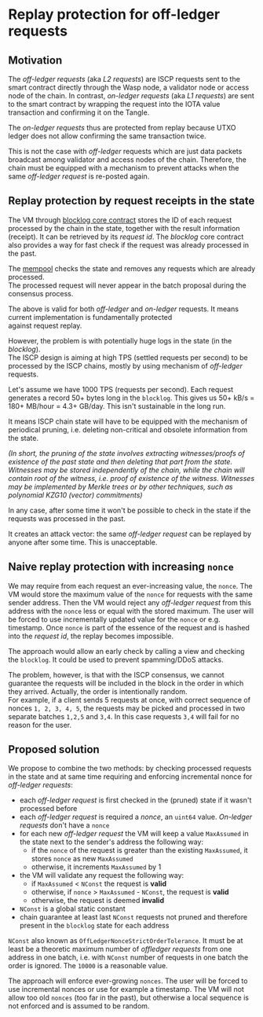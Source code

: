 # Replay protection for off-ledger requests

## Motivation

The _off-ledger requests_ (aka _L2 requests_) are ISCP requests sent to the smart contract directly
through the Wasp node, a validator node or access node of the chain. In contrast, _on-ledger requests_ (aka _L1 requests_)
are sent to the smart contract by wrapping the request into the IOTA value transaction and confirming it on the Tangle.

The _on-ledger requests_ thus are protected from replay because UTXO ledger does not allow confirming the same transaction twice.

This is not the case with _off-ledger_ requests which are just data packets broadcast among validator
and access nodes of the chain. Therefore, the chain must be equipped with a mechanism to prevent attacks when the
same _off-ledger request_ is re-posted again.

## Replay protection by request receipts in the state

The VM through [blocklog core contract](../../packages/vm/core/blocklog/interface.go) stores the ID of each request processed
by the chain in the state, together with the result information (receipt). It can be retrieved by its _request id_.
The _blocklog_ core contract also provides a way for fast check if the request was already processed in the past.

The [mempool](../../packages/chain/mempool/mempool.go#L116) checks the state and removes any requests which are already processed.  
The processed request will never appear in the batch proposal during the consensus process.

The above is valid for both _off-ledger_ and _on-ledger_ requests. It means current implementation is fundamentally protected  
against request replay.

However, the problem is with potentially huge logs in the state (in the _blocklog_).  
The ISCP design is aiming at high TPS (settled requests per second) to be processed by the ISCP chains, mostly by using mechanism of _off-ledger_ requests.

Let's assume we have 1000 TPS (requests per second). Each request generates a record 50+ bytes long in the `blocklog`.
This gives us 50+ kB/s = 180+ MB/hour = 4.3+ GB/day. This isn't sustainable in the long run.

It means ISCP chain state will have to be equipped with the mechanism of periodical pruning, i.e. deleting non-critical and obsolete information from the state.

_(In short, the pruning of the state involves extracting witnesses/proofs of existence of the past state
and then deleting that part from the state. Witnesses may be stored independently of the chain, while the chain will contain
root of the witness, i.e. proof of existence of the witness.
Witnesses may be implemented by Merkle trees or by other techniques, such as polynomial KZG10 (vector) commitments)_

In any case, after some time it won't be possible to check in the state if the requests was processed in the past.

It creates an attack vector: the same _off-ledger request_ can be replayed by anyone after some time. This is unacceptable.

## Naive replay protection with increasing `nonce`

We may require from each request an ever-increasing value, the `nonce`. The VM would store the maximum value of the `nonce`
for requests with the same sender address. Then the VM would reject any _off-ledger request_ from this address with the
`nonce` less or equal with the stored maximum. The user will be forced to use incrementally updated value for the `nonce` or
e.g. timestamp. Once `nonce` is part of the essence of the request and is hashed into the _request id_, the replay becomes impossible.

The approach would allow an early check by calling a view and checking the `blocklog`. It could be used to prevent spamming/DDoS attacks.

The problem, however, is that with the ISCP consensus, we cannot guarantee the requests will be included in the block in
the order in which they arrived. Actually, the order is intentionally random.  
For example, if a client sends 5 requests at once, with correct sequence of nonces `1, 2, 3, 4, 5`, the requests may be
picked and processed in two separate batches `1,2,5` and `3,4`.
In this case requests `3,4` will fail for no reason for the user.

## Proposed solution

We propose to combine the two methods: by checking processed requests in the state and at same time requiring and enforcing
incremental nonce for _off-ledger requests_:

* each _off-ledger request_ is first checked in the (pruned) state if it wasn't processed before
* each _off-ledger request_ is required a _nonce_, an `uint64` value. _On-ledger requests_ don't have a `nonce`
* for each new _off-ledger request_ the VM will keep a value `MaxAssumed` in the state next to the sender's address the following way:
  * if the `nonce` of the request is greater than the existing `MaxAssumed`, it stores `nonce` as new `MaxAssumed`
  * otherwise, it increments `MaxAssumed` by 1
* the VM will validate any request the following way:
  * if `MaxAssumed` < `NConst` the request is **valid**
  * otherwise, if `nonce` > `MaxAssumed` - `NConst`, the request is **valid**
  * otherwise, the request is deemed **invalid**
* `NConst` is a global static constant
* chain guarantee at least last `NConst` requests not pruned and therefore present in the `blocklog` state for each address

`NConst` also known as `OffLedgerNonceStrictOrderTolerance`. It must be at least be a theoretic maximum number of
_offledger requests_ from one address in one batch, i.e. with `NConst` number of requests in one batch the order is ignored.
The `10000` is a reasonable value.

The approach will enforce ever-growing `nonces`. The user will be forced to use incremental nonces or use for example a timestamp.
The VM will not allow too old `nonces` (too far in the past), but otherwise a local sequence is not enforced and is assumed to be random.
